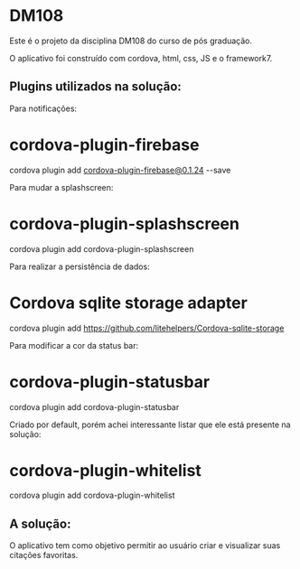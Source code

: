 DM108
=

Este é o projeto da disciplina DM108 do curso de pós graduação.

O aplicativo foi construído com cordova, html, css, JS e o framework7.

Plugins utilizados na solução:
-

Para notificações:
# cordova-plugin-firebase
cordova plugin add cordova-plugin-firebase@0.1.24 --save

Para mudar a splashscreen:
# cordova-plugin-splashscreen
 cordova plugin add cordova-plugin-splashscreen

Para realizar a persistência de dados:
# Cordova sqlite storage adapter
cordova plugin add https://github.com/litehelpers/Cordova-sqlite-storage

Para modificar a cor da status bar:
# cordova-plugin-statusbar
cordova plugin add cordova-plugin-statusbar

Criado por default, porém achei interessante listar que ele está presente na solução:
# cordova-plugin-whitelist
cordova plugin add cordova-plugin-whitelist

A solução:
-

O aplicativo tem como objetivo permitir ao usuário criar e visualizar suas citações favoritas.

